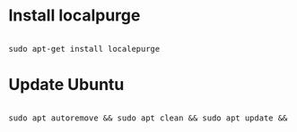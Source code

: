 
# Install localpurge 

<pre> 
sudo apt-get install localepurge 
</pre>

# Update Ubuntu

<pre> 
sudo apt autoremove && sudo apt clean && sudo apt update && sudo apt full-upgrade && sudo do-release-upgrade
</pre>